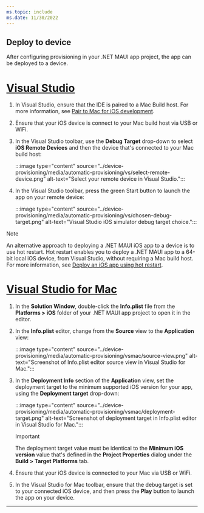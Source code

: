 ```yaml
---
ms.topic: include
ms.date: 11/30/2022
---
```


## Deploy to device

After configuring provisioning in your .NET MAUI app project, the app can be deployed to a device.

<!-- markdownlint-disable MD025 -->
# [Visual Studio](#tab/vs)
<!-- markdownlint-enable MD025 -->

1. In Visual Studio, ensure that the IDE is paired to a Mac Build host. For more information, see [Pair to Mac for iOS development](~/ios/pair-to-mac.md).
1. Ensure that your iOS device is connect to your Mac build host via USB or WiFi.
1. In the Visual Studio toolbar, use the **Debug Target** drop-down to select **iOS Remote Devices** and then the device that's connected to your Mac build host:

    :::image type="content" source="../device-provisioning/media/automatic-provisioning/vs/select-remote-device.png" alt-text="Select your remote device in Visual Studio.":::

1. In the Visual Studio toolbar, press the green Start button to launch the app on your remote device:

    :::image type="content" source="../device-provisioning/media/automatic-provisioning/vs/chosen-debug-target.png" alt-text="Visual Studio iOS simulator debug target choice.":::

> [!NOTE]
> An alternative approach to deploying a .NET MAUI iOS app to a device is to use hot restart. Hot restart enables you to deploy a .NET MAUI app to a 64-bit local iOS device, from Visual Studio, without requiring a Mac build host. For more information, see [Deploy an iOS app using hot restart](~/deployment/hot-restart.md).

<!-- markdownlint-disable MD025 -->
# [Visual Studio for Mac](#tab/vsmac)
<!-- markdownlint-enable MD025 -->

1. In the **Solution Window**, double-click the **Info.plist** file from the **Platforms > iOS** folder of your .NET MAUI app project to open it in the editor.

1. In the **Info.plist** editor, change from the **Source** view to the **Application** view:

    :::image type="content" source="../device-provisioning/media/automatic-provisioning/vsmac/source-view.png" alt-text="Screenshot of Info.plist editor source view in Visual Studio for Mac.":::

1. In the **Deployment Info** section of the **Application** view, set the deployment target to the minimum supported iOS version for your app, using the **Deployment target** drop-down:

    :::image type="content" source="../device-provisioning/media/automatic-provisioning/vsmac/deployment-target.png" alt-text="Screenshot of deployment target in Info.plist editor in Visual Studio for Mac.":::

    > [!IMPORTANT]
    > The deployment target value must be identical to the **Minimum iOS version** value that's defined in the **Project Properties** dialog under the **Build > Target Platforms** tab.

1. Ensure that your iOS device is connected to your Mac via USB or WiFi.

1. In the Visual Studio for Mac toolbar, ensure that the debug target is set to your connected iOS device, and then press the **Play** button to launch the app on your device.

---
